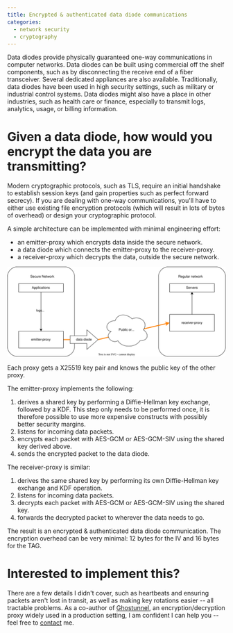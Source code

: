 ```yaml
---
title: Encrypted & authenticated data diode communications
categories:
  - network security
  - cryptography
---
```

Data diodes provide physically guaranteed one-way communications in computer
networks. Data diodes can be built using commercial off the shelf components,
such as by disconnecting the receive end of a fiber transceiver. Several
dedicated appliances are also available. Traditionally, data diodes have been
used in high security settings, such as military or industrial control systems.
Data diodes might also have a place in other industries, such as
health care or finance, especially to transmit logs, analytics, usage, or
billing information.

# Given a data diode, how would you encrypt the data you are transmitting?
Modern cryptographic protocols, such as TLS, require an initial
handshake to establish session keys (and gain properties such as
perfect forward secrecy). If you are dealing with one-way communications,
you'll have to either use existing file encryption protocols (which will
result in lots of bytes of overhead) or design your cryptographic protocol.

A simple architecture can be implemented with minimal
engineering effort:
- an emitter-proxy which encrypts data inside the secure network.
- a data diode which connects the emitter-proxy to the receiver-proxy.
- a receiver-proxy which decrypts the data, outside the secure network.

![diagram](/images/encrypted-authenticated-data-diode-communications.svg)

Each proxy gets a X25519 key pair and knows the public key of the other proxy.

The emitter-proxy implements the following:
1. derives a shared key by performing a Diffie-Hellman key exchange, followed
  by a KDF. This step only needs to be performed once, it is therefore possible
  to use more expensive constructs with possibly better security margins.
2. listens for incoming data packets.
3. encrypts each packet with AES-GCM or AES-GCM-SIV using the shared key derived
  above.
4. sends the encrypted packet to the data diode.

The receiver-proxy is similar:
1. derives the same shared key by performing its own Diffie-Hellman key exchange
  and KDF operation.
2. listens for incoming data packets.
3. decrypts each packet with AES-GCM or AES-GCM-SIV using the shared key.
4. forwards the decrypted packet to wherever the data needs to go.

The result is an encrypted & authenticated data diode communication. The
encryption overhead can be very minimal: 12 bytes for the IV and 16 bytes for
the TAG.

# Interested to implement this?
There are a few details I didn't cover, such as heartbeats and ensuring packets
aren't lost in transit, as well as making key rotations easier -- all tractable
problems. As a co-author of [Ghostunnel](https://github.com/ghostunnel/ghostunnel),
an encryption/decryption proxy widely used in a production setting,
I am confident I can help you -- feel free to [contact](/contact) me.

